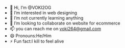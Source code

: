 - 👋 Hi, I’m @VOKI2OG
- 👀 I’m interested in web designing
- 🌱 I’m not currently learning anything
- 💞️ I’m looking to collaborate on website for ecommerce
- 📫 you can reach me on voki264@gmail.com
- 😄 Pronouns:He/Him
- ⚡ Fun fact:I kill to feel alive 

<!---
VOKI2OG/VOKI2OG is a ✨ special ✨ repository because its `README.md` (this file) appears on your GitHub profile.
You can click the Preview link to take a look at your changes.
--->
